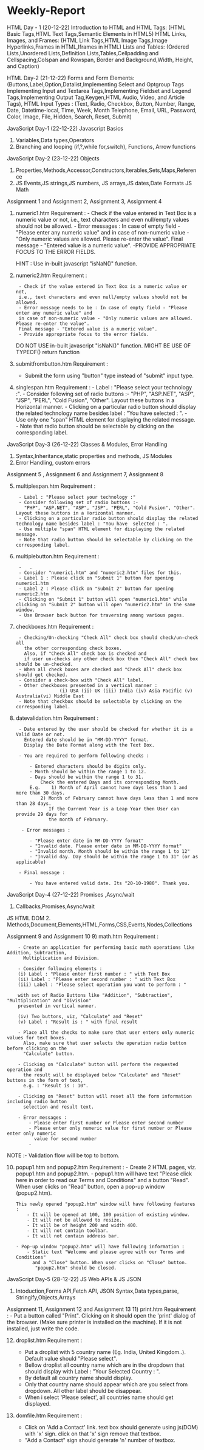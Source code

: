 # Weekly-Report

HTML Day - 1 (20-12-22)
Introduction to HTML and HTML Tags:
(HTML Basic Tags,HTML Text Tags,Semantic Elements in HTML5)
HTML Links, Images, and Frames:
(HTML Link Tags,HTML Image Tags,Image Hyperlinks,Frames in HTML,Iframes in HTML)
Lists and Tables:
(Ordered Lists,Unordered Lists,Definition Lists,Tables,Cellpadding and 
Cellspacing,Colspan and Rowspan, Border and Background,Width, Height, and Caption)


HTML Day-2 (21-12-22)
Forms and Form Elements:
(Buttons,Label,Option,Datalist,Implementing Select and Optgroup Tags
Implementing Input and Textarea Tags,Implementing Fieldset and Legend Tags,Implementing Output Tag,Keygen,HTML Audio, Video, and Article Tags),
HTML Input Types :
(Text, Radio, Checkbox, Button, Number, Range, Date, Datetime-local, Time, Week, Month
Telephone, Email, URL, Password, Color, Image, File, Hidden, Search, Reset, Submit)


JavaScript Day-1 (22-12-22)
Javascript Basics
1. Variables,Data types,Operators
2. Branching and looping (if,?,while for,switch), Functions, Arrow functions

JavaScript Day-2 (23-12-22)
Objects
1. Properties,Methods,Accessor,Constructors,Iterables,Sets,Maps,Reference
2. JS Events,JS strings,JS numbers, JS arrays,JS dates,Date Formats JS Math

Assignment 1 and Assignment 2, Assignment 3, Assignment 4
1) numeric1.htm
    Requirement :
        - Check if the value entered in Text Box is a numeric value or not,
            i.e., text characters and even null/empty values should not be allowed.
        - Error messages : In case of empty field - "Please enter any numeric value" and
            in case of non-numeric value - "Only numeric values are allowed. Please re-enter the value".
            Final message - "Entered value is a numeric value".
        -PROVIDE APPROPRIATE FOCUS TO THE ERROR FIELDS.
        
    HINT : Use in-built javascript "isNaN()" function.

2) numeric2.htm
    Requirement :

        - Check if the value entered in Text Box is a numeric value or not,
        i.e., text characters and even null/empty values should not be allowed.
        - Error message needs to be : In case of empty field - "Please enter any numeric value" and
        in case of non-numeric value - "Only numeric values are allowed. Please re-enter the value". 
        Final message - "Entered value is a numeric value".
        - Provide appropriate focus to the error fields.

    DO NOT USE in-built javascript "isNaN()" function.      MIGHT BE USE OF TYPEOF() return function

3) submitfrombutton.htm
    Requirement :
      - Submit the form using "button" type instead of "submit" input type.

4) singlespan.htm
    Requirement :
        - Label : "Please select your technology :".
        - Consider following set of radio buttons :-
        "PHP", "ASP.NET", "ASP", "JSP", "PERL", "Cold Fusion", "Other". Layout these buttons in a Horizontal manner.
        - Clicking on a particular radio button should display the related technology name besides label : "You have selected : ".
        - Use only one "span" HTML element for displaying the related message.
        - Note that radio button should be selectable by clicking on the corresponding label.

JavaScript Day-3 (26-12-22)
Classes & Modules, Error Handling
1. Syntax,Inheritance,static properties and methods, JS Modules
2. Error Handling, custom errors 

Assignment 5 , Assignment 6 and Assignment 7, Assignment 8

        
5) multiplespan.htm
    Requirement :
        
        - Label : "Please select your technology :"
        - Consider following set of radio buttons :-
          "PHP", "ASP.NET", "ASP", "JSP", "PERL", "Cold Fusion", "Other". Layout these buttons in a Horizontal manner.
        - Clicking on a particular radio button should display the related technology name besides label : "You have  selected : ".
        - Use multiple "span" HTML element for displaying the related message.
        - Note that radio button should be selectable by clicking on the corresponding label.

6) multiplebutton.htm
    Requirement :
 
        -   .
        - Consider "numeric1.htm" and "numeric2.htm" files for this.
        - Label 1 : Please click on "Submit 1" button for opening numeric1.htm
        - Label 2 : Please click on "Submit 2" button for opening numeric2.htm
        - Clicking on "Submit 1" button will open "numeric1.htm" while clicking on "Submit 2" button will open "numeric2.htm" in the same window.
        - Use Browser back button for traversing among various pages.
        
7) checkboxes.htm
    Requirement :
            
        - Checking/Un-checking "Check All" check box should check/un-check all
          the other corresponding check boxes.
          Also, if "Check All" check box is checked and
          if user un-checks any other check box then "Check All" check box should be un-checked.
        - When all check boxes are checked and "Check All" check box should get checked.
        - Consider a check-box with "Check All" label.
        - Other checkboxes presented in a vertical manner :
                       (i) USA (ii) UK (iii) India (iv) Asia Pacific (v) Australia(vi) Middle East
        - Note that checkbox should be selectable by clicking on the corresponding label.
 
8) datevalidation.htm
    Requirement :
 
        - Date entered by the user should be checked for whether it is a Valid Date or not.
          Entered date should be in "MM-DD-YYYY" format.
          Display the Date Format along with the Text Box.
        
        - You are required to perform following checks :
 
            - Entered characters should be digits only.
            - Month should be within the range 1 to 12.
            - Days should be within the range 1 to 31.
                Check the entered Days and its corresponding Month.
            E.g.    1) Month of April cannot have days less than 1 and more than 30 days.
                2) Month of February cannot have days less than 1 and more than 28 days.
                   If the Current Year is a Leap Year then User can provide 29 days for
                   the month of February.
 
         - Error messages :
 
            - "Please enter date in MM-DD-YYYY format"
            - "Invalid date. Please enter date in MM-DD-YYYY format"
            - "Invalid month. Month should be within the range 1 to 12"
            - "Invalid day. Day should be within the range 1 to 31" (or as applicable)
 
        - Final message :
 
            - You have entered valid date. Its "20-10-1980". Thank you.

JavaScript Day-4 (27-12-22)
Promises ,Async/wait
1. Callbacks,Promises,Async/wait

JS HTML DOM
2. Methods,Document,Elements,HTML,Forms,CSS,Events,Nodes,Collections

Assignment 9 and Assignment 10
9) math.htm
    Requirement :

        - Create an application for performing basic math operations like Addition, Subtraction,
          Multiplication and Division.

        - Consider following elements :
        (i) Label : "Please enter first number : " with Text Box
        (ii) Label : "Please enter second number : " with Text Box
        (iii) Label : "Please select operation you want to perform : "

        with set of Radio Buttons like "Addition", "Subtraction", "Multiplication" and "Division"
        presented in vertical manner.

        (iv) Two buttons, viz, "Calculate" and "Reset"
        (v) Label : "Result is : " with final result

        - Place all the checks to make sure that user enters only numeric values for text boxes.
          Also, make sure that user selects the operation radio button before clicking on the
          "Calculate" button.

        - Clicking on "Calculate" button will perform the requested operation and
          the result will be displayed below "Calculate" and "Reset" buttons in the form of text,
          e.g. : "Result is : 10".

        - Clicking on "Reset" button will reset all the form information including radio button
          selection and result text.
            
        - Error messages :
            - Please enter first number or Please enter second number
            - Please enter only numeric value for first number or Please enter only numeric
              value for second number
            - 	

NOTE :- Validation flow will be top to bottom.

10) popup1.htm and popup2.htm
    Requirement :
        - Create 2 HTML pages, viz. popup1.htm and popup2.htm.
        - popup1.htm will have text "Please click here in order to read our Terms and Conditions"
          and a button "Read".
          When user clicks on "Read" button,
          open a pop-up window (popup2.htm).
        
        This newly opened "popup2.htm" window will have following features :
            - It will be opened at 100, 100 position of existing window.
            - It will not be allowed to resize.
            - It will be of height 200 and width 400.
            - It will not contain toolbar.
            - It will not contain address bar.

        - Pop-up window "popup2.htm" will have following information :
            - Static text "Welcome and please agree with our Terms and Conditions"
              and a "Close" button. When user clicks on "Close" button.
               "popup2.htm" should be closed.

JavaScript Day-5 (28-12-22)
JS Web APIs & JS JSON
1. Intoduction,Forms API,Fetch API, JSON Syntax,Data types,parse, Stringify,Objects,Arrays

Assignment 11, Assignment 12 and Assignment 13
11) print.htm
    Requirement :
    - Put a button called "Print". Clicking on it should open the 'print' dialog of the browser. (Make sure printer is installed on the machine). If it is not installed, just write the code.
    
12) droplist.htm
    Requirement :

    - Put a droplist with 5 country name
      (Eg. India, United Kingdom..). Default value should "Please select".
    - Bellow droplist all country name which are in the dropdown that should display with Label :
      "Your Selected Country : ".
    - By default all country name should display.
    - Only that country name should appear which are you select from dropdown.
      All other label should be disappear.
    - When i select 'Please select', all countries name should get displayed.

13) domfile.htm
    Requirement : 
    
    - Click on 'Add a Contact' link. text box should generate using js(DOM) with 'x' sign.
      click on that 'x' sign remove that textbox.
    - "Add a Contact" sign should gererate 'n' number of textbox.


